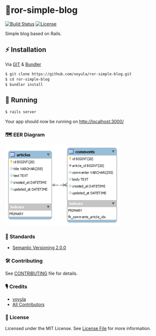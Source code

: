 # 🚂ror-simple-blog

[![Build Status][ico-travis]][link-travis]
[![License][ico-license]][link-license]

Simple blog based on Rails.

## ⚡ Installation

Via [GIT](https://git-scm.com/) & [Bundler](https://bundler.io/)

```bash
$ git clone https://github.com/voyula/ror-simple-blog.git
$ cd ror-simple-blog
$ bundler install
```

## 🐣 Running

```bash
$ rails server
```
Your app should now be running on [http://localhost:3000/](http://localhost:3000/)

### 🗺  EER Diagram
<img src="https://raw.githubusercontent.com/voyula/ror-simple-blog/master/eer_diagram.png">

### 📜 Standards

- [Semantic Versioning 2.0.0](https://semver.org/)

### 🛠 Contributing

See [CONTRIBUTING](CONTRIBUTING.md) file for details.

### 🎙 Credits

- [voyula](https://github.com/voyula)
- [All Contributors](../../contributors)

### 📌 License

Licensed under the MIT License. See [License File](LICENSE.md) for more information.

[ico-travis]: https://img.shields.io/travis/voyula/websocket-chat/master.svg?longCache=true&style=flat-square

[ico-license]: https://img.shields.io/github/license/voyula/ror-simple-blog.svg?longCache=true&style=flat-square


[link-travis]: https://travis-ci.org/voyula/ror-simple-blog

[link-license]: LICENSE.md
